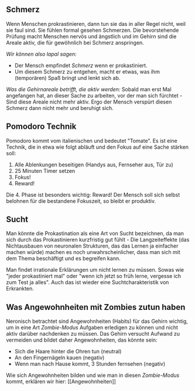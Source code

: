 ## Schmerz
Wenn Menschen prokrastinieren, dann tun sie das in aller Regel nicht, weil sie faul sind. Sie fühlen formal gesehen Schmerzen. Die bevorstehende Prüfung macht Menschen nervös und ängstlich und im Gehirn sind die Areale aktiv, die für gewöhnlich bei Schmerz anspringen.

*Wir können also lapal sagen:*
- Der Mensch empfindet *Schmerz* wenn er prokastiniert.
- Um diesem Schmerz zu entgehen, macht er etwas, was ihm (temporären) Spaß bringt und lenkt sich ab.

*Was die Gehirnareale betrifft, die aktiv werden:*
Sobald man erst Mal angefangen hat, an dieser Sache zu arbeiten, vor der man sich fürchtet - Sind diese Areale nicht mehr aktiv. Ergo der Mensch verspürt diesen Schmerz dann nicht mehr und beruhigt sich.

## Pomodoro Technik
Pomodoro kommt vom italienischen und bedeutet "Tomate". Es ist eine Technik, die in etwa wie folgt abläuft und den Fokus auf eine Sache stärken soll:

1. Alle Ablenkungen beseitigen (Handys aus, Fernseher aus, Tür zu)
2. 25 Minuten Timer setzen
3. Fokus!
4. Reward!

Die 4. Phase ist besonders wichtig: Reward!
Der Mensch soll sich selbst belohnen für die bestandene Fokuszeit, so bleibt er produktiv.

## Sucht
Man könnte die Prokastination als eine Art von Sucht bezeichnen, da man sich durch das Prokastinieren kurzfristig gut fühlt - Die Langzeiteffekte (das Nichtausbauen von neuronalen Strukturen, das das Lernen ja einfacher machen würde) machen es noch unwahrscheinlicher, dass man sich mit dem Thema beschäftigt und es begreifen kann.

Man findet irrationale Erklärungen um nicht lernen zu müssen. Sowas wie "jeder prokastiniert mal" oder "wenn ich jetzt so früh lerne, vergesse ich zum Test ja alles".
Auch das ist wieder eine Suchtcharakteristik von Erkrankten.

## Was Angewohnheiten mit Zombies zutun haben
Neronisch betrachtet sind Angewohnheiten (Habits) für das Gehirn wichtig, um in eine Art *Zombie-Modus* Aufgaben erledigen zu können und nicht aktiv darüber nachdenken zu müssen. Das Gehirn versucht Aufwand zu vermeiden und bildet daher Angewohnheiten, das könnte sein:

- Sich die Haare hinter die Ohren tun (neutral)
- An den Fingernägeln kauen (negativ)
- Wenn man nach Hause kommt, 3 Stunden fernsehen (negativ)

Wie sich Angewohnheiten bilden und wie man in diesen *Zombie-Modus* kommt, erklären wir hier: [[Angewohnheiten]]